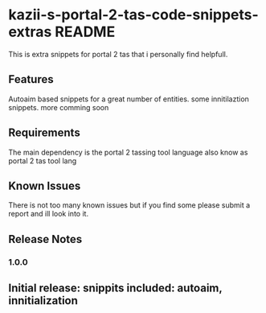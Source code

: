 # kazii-s-portal-2-tas-code-snippets-extras README

This is extra snippets for portal 2 tas that i personally find helpfull. 

## Features

Autoaim based snippets for a great number of entities. 
some innitilaztion snippets. 
more comming soon
## Requirements

The main dependency is the portal 2 tassing tool language also know as portal 2 tas tool lang

## Known Issues

There is not too many known issues but if you find some please submit a report and ill look into it.

## Release Notes

### 1.0.0

Initial release: snippits included: autoaim, innitialization
---